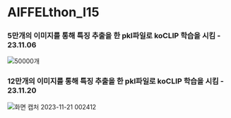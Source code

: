 # AIFFELthon_I15 


### 5만개의 이미지를 통해 특징 추출을 한 pkl파일로 koCLIP 학습을 시킴 - 23.11.06


![50000개](https://github.com/elliekim9881/AIFFELthon_I15/assets/133068862/d2ac06da-fd31-4a06-bd79-88a2528d8e9d)



### 12만개의 이미지를 통해 특징 추출을 한 pkl파일로 koCLIP 학습을 시킴 - 23.11.20


![화면 캡처 2023-11-21 002412](https://github.com/elliekim9881/AIFFELthon_I15/assets/133068862/33a43ea0-6606-4c40-872d-c6ca3aa38278)
